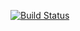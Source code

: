 [![Build Status](https://secure.travis-ci.org/rhyskeepence/sjs-react-select.svg)](http://travis-ci.org/rhyskeepence/sjs-react-select)
